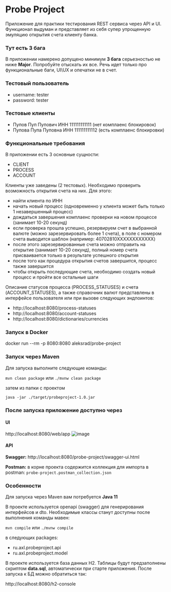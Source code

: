 # Probe Project

Приложение для практики тестирования REST сервиса через API и UI. Функционал выдуман
и представляет из себя супер упрощенную эмуляцию открытия счета клиенту банка.

### Тут есть 3 бага
В приложении намерено допущено минимум **3 бага** серьезностью не ниже **Major**.
Попробуйте отыскать их все. Речь идет только про функциональные баги,
UI\UX и опечатки не в счет.

### Тестовый пользователь
* username: tester
* password: tester

### Тестовые клиенты
* Пупов Пуп Пупович ИНН 111111111111 (нет комплаенс блокировок)
* Пупова Пупа Пуповна ИНН 111111111112 (есть комплаенс блокировки)

### Функциональные требования
В приложении есть 3 основные сущности:
* CLIENT
* PROCESS
* ACCOUNT

Клиенты уже заведены (2 тестовых). Необходимо проверить возможность открытия счета
на них. Для этого:

* найти клиента по ИНН
* начать новый процесс (одновременно у клиента может быть только 1 незавершенный процесс)
* дождаться завершения комплаенс проверки на новом процессе (занимает 10-20 секунд)
* если проверка прошла успешно, резервируем счет в выбранной валюте (можно зарезервировать более 1 счета), в поле с номером счета выводится шаблон (например: 40702810XXXXXXXXXXXX)
* после этого зарезервированные счета можно отправить на открытие (занимает 10-20 секунд), полный номер счета присваивается только в результате успешного открытия
* после того как процедура открытия счетов завершится, процесс также завершится
* чтобы открыть последующие счета, необходимо создать новый процесс и пройти все остальные шаги

Описание статусов процесса (PROCESS_STATUSES) и счета (ACCOUNT_STATUSES), а также
справочник валют представлены в интерфейсе пользователя или при вызове
следующих эндпоинтов:

* http://localhost:8080/process-statuses
* http://localhost:8080/account-statuses
* http://localhost:8080/dictionaries/currencies

### Запуск в Docker
docker run --rm -p 8080:8080 aleksrad/probe-project

### Запуск через Maven
Для запуска выполните следующие команды:

`mvn clean package` или `./mvnw clean package`

затем из папки с проектом

`java -jar ./target/probeproject-1.0.jar`

### После запуска приложение доступно через
#### UI
http://localhost:8080/web/app
![image](https://user-images.githubusercontent.com/10981830/164065630-d904793e-427b-4059-b6f5-d2e3edb1b278.png)
#### API
**Swagger:**
http://localhost:8080/probe-project/swagger-ui.html

**Postman:**
в корне проекта содержится коллекция для импорта в postman:
`probe-project.postman_collection.json`

### Особенности
Для запуска через Maven вам потребуется **Java 11**

В проекте используется openapi (swagger) для генерирования интерфейсов
и dto. Необходимые классы станут доступны после выполнения команды мавен:

`mvn compile` или `./mvnw compile`

в следующих packages:

* ru.axl.probeproject.api
* ru.axl.probeproject.model

В проекте используется база данных H2. Таблицы будут предзаполнены скриптом **data.sql**,
автоматически при старте приложения. После запуска к БД можно обратиться так:

http://localhost:8080/h2-console
